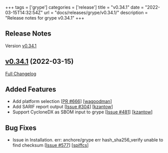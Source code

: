 +++
tags = ['grype']
categories = ['release']
title = "v0.34.1"
date = "2022-03-15T14:32:54Z"
url = "docs/releases/grype/v0.34.1/"
description = "Release notes for grype v0.34.1"
+++

## Release Notes

Version [v0.34.1](https://github.com/anchore/grype/releases/tag/v0.34.1)

## [v0.34.1](https://github.com/anchore/grype/tree/v0.34.1) (2022-03-15)

[Full Changelog](https://github.com/anchore/grype/compare/v0.33.1...v0.34.1)

## Added Features

- Add platform selection [[PR #666](https://github.com/anchore/grype/pull/666)] [[wagoodman](https://github.com/wagoodman)]
- Add SARIF report output [[Issue #304](https://github.com/anchore/grype/issues/304)] [[kzantow](https://github.com/kzantow)]
- Support CycloneDX as SBOM input to grype [[Issue #481](https://github.com/anchore/grype/issues/481)] [[kzantow](https://github.com/kzantow)]

## Bug Fixes

- Issue in Installation. err: anchore/grype err hash_sha256_verify unable to find checksum  [[Issue #577](https://github.com/anchore/grype/issues/577)] [[spiffcs](https://github.com/spiffcs)]
